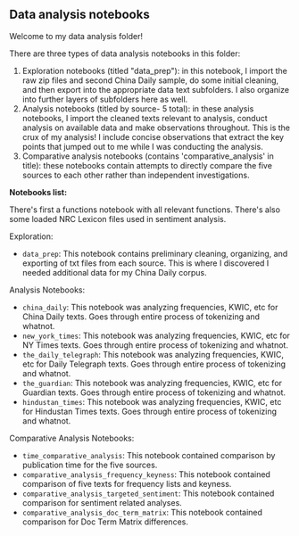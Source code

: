 ## Data analysis notebooks

Welcome to my data analysis folder!

There are three types of data analysis notebooks in this folder:
1) Exploration notebooks (titled "data_prep"): in this notebook, I import the raw zip files and second China Daily sample, do some initial cleaning, and then export into the appropriate data text subfolders. I also organize into further layers of subfolders here as well. 
2) Analysis notebooks (titled by source- 5 total): in these analysis notebooks, I import the cleaned texts relevant to analysis, conduct analysis on available data and make observations throughout.  This is the crux of my analysis! I include concise observations that extract the key points that jumped out to me while I was conducting the analysis.
3) Comparative analysis notebooks (contains 'comparative_analysis' in title): these notebooks contain attempts to directly compare the five sources to each other rather than independent investigations.

**Notebooks list:**

There's first a functions notebook with all relevant functions.
There's also some loaded NRC Lexicon files used in sentiment analysis.

Exploration:
   - `data_prep`: This notebook contains preliminary cleaning, organizing, and exporting of txt files from each source. This is where I discovered I needed additional data for my China Daily corpus.

   
Analysis Notebooks:

   - `china_daily`: This notebook was analyzing frequencies, KWIC, etc for China Daily texts. Goes through entire process of tokenizing and whatnot.
   - `new_york_times`: This notebook was analyzing frequencies, KWIC, etc for NY Times texts. Goes through entire process of tokenizing and whatnot.
   - `the_daily_telegraph`: This notebook was analyzing frequencies, KWIC, etc for Daily Telegraph texts. Goes through entire process of tokenizing and whatnot. 
   - `the_guardian`: This notebook was analyzing frequencies, KWIC, etc for Guardian texts. Goes through entire process of tokenizing and whatnot.
   - `hindustan_times`: This notebook was analyzing frequencies, KWIC, etc for Hindustan Times texts. Goes through entire process of tokenizing and whatnot.
   
Comparative Analysis Notebooks:

   - `time_comparative_analysis`: This notebook contained comparison by publication time for the five sources.
   - `comparative_analysis_frequency_keyness`: This notebook contained comparison of five texts for frequency lists and keyness.
   - `comparative_analysis_targeted_sentiment`: This notebook contained comparison for sentiment related analyses.
   - `comparative_analysis_doc_term_matrix`: This notebook contained comparison for Doc Term Matrix differences.
   
